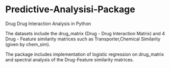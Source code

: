 # Predictive-Analysisi-Package
Drug Drug Interaction Analysis in Python

The datasets include the drug_matrix (Drug - Drug Interaction Matrix) and 4 Drug - Feature similarity matrices such as Transporter,Chemical Similarity (given by chem_sim).


The package includes implementation of logistic regression on drug_matrix and spectral analysis of the Drug-Feature similarity matrices.
